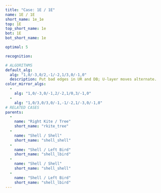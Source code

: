 ```yaml
---
title: "Case: 1E / 1E"
name: 1E / 1E
short_name: 1e_1e
top: 1E
top_short_name: 1e
bot: 1E
bot_short_name: 1e

optimal: 5

recognition:

# ALGORITHMS
default_alg:
  alg: "1,0/-3,0/2,-1/-2,1/3,0/-1,0"
  description: Put bad edges in UR and DB; U-layer moves alternate.
color_mirror_algs:
  -
    alg: "1,0/-3,0/-1,2/-2,1/0,3/-1,0"
  -
    alg: "1,0/3,0/3,0/-1,-1/-2,1/-3,0/-1,0"
# RELATED CASES
parents:
  -
    name: "Right Kite / Tree"
    short_name: "rkite_tree"
  -
    name: "Shell / Shell"
    short_name: "shell_shell"
  -
    name: "Shell / Left Bird"
    short_name: "shell_lbird"
  -
    name: "Shell / Shell"
    short_name: "shell_shell"
  -
    name: "Shell / Left Bird"
    short_name: "shell_lbird"
---
```


